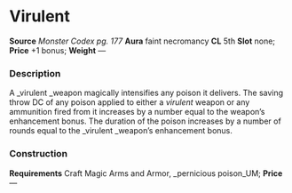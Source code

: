 ﻿---
name: "Virulent"
type: "weapon_quality"
price: "+1 bonus"
description: |
  "A _virulent _weapon magically intensifies any poison it delivers. The saving throw DC of any poison applied to either a _virulent_ weapon or any ammunition fired from it increases by a number equal to the weapon’s enhancement bonus. The duration of the poison increases by a number of rounds equal to the _virulent _weapon’s enhancement bonus."
---

#  Virulent

**Source** _Monster Codex pg. 177_
**Aura** faint necromancy **CL** 5th
**Slot** none; **Price** +1 bonus; **Weight** —

### Description

A _virulent _weapon magically intensifies any poison it delivers. The saving throw DC of any poison applied to either a _virulent_ weapon or any ammunition fired from it increases by a number equal to the weapon’s enhancement bonus. The duration of the poison increases by a number of rounds equal to the _virulent _weapon’s enhancement bonus.

### Construction

**Requirements** Craft Magic Arms and Armor, _pernicious poison_UM; **Price** —